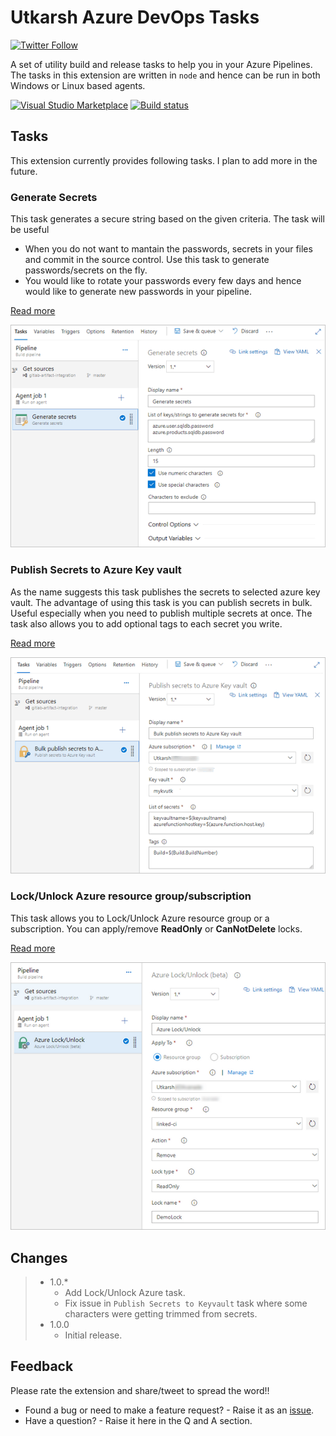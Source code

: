 # Utkarsh Azure DevOps Tasks

[![Twitter Follow](https://img.shields.io/twitter/follow/onlyutkarsh.svg?style=social&label=Follow)](https://twitter.com/onlyutkarsh)

A set of utility build and release tasks to help you in your Azure Pipelines. The tasks in this extension are written in `node` and hence can be run in both Windows or Linux based agents.


[![Visual Studio Marketplace](https://img.shields.io/vscode-marketplace/v/onlyutkarsh.utkarsh-utility-tasks.svg)](https://marketplace.visualstudio.com/items?itemName=onlyutkarsh.utkarsh-utility-tasks)
[![Build status](https://dev.azure.com/utkarshshigihalli/opensource/_apis/build/status/utkarsh-utilities-tasks-CI)](https://dev.azure.com/utkarshshigihalli/opensource/_build/latest?definitionId=1) 


## Tasks

This extension currently provides following tasks. I plan to add more in the future.

### Generate Secrets

This task generates a secure string based on the given criteria. The task will be useful 

- When you do not want to mantain the passwords, secrets in your files and commit in the source control. Use this task to generate passwords/secrets on the fly. 
- You would like to rotate your passwords every few days and hence would like to generate new passwords in your pipeline.  

[Read more](./tasks/secrets-for-strings)

![generate-secret](/images/screenshots/generate-secrets.png)


### Publish Secrets to Azure Key vault

As the name suggests this task publishes the secrets to selected azure key vault. The advantage of using this task is you can publish secrets in bulk. Useful especially when you need to publish multiple secrets at once. The task also allows you to add optional tags to each secret you write. 

[Read more](./tasks/publish-secrets-to-kv)


![publish-to-kv](/images/screenshots/publish-to-kv.png)

### Lock/Unlock Azure resource group/subscription


This task allows you to Lock/Unlock Azure resource group or a subscription. You can apply/remove **ReadOnly** or **CanNotDelete** locks. 

[Read more](./tasks/azure-lock-unlock)


![publish-to-kv](/images/screenshots/azure-lock-unlock.png)


## Changes

> - 1.0.*
>   - Add Lock/Unlock Azure task.
>   - Fix issue in `Publish Secrets to Keyvault` task where some characters were getting trimmed from secrets. 
> - 1.0.0 
>   - Initial release.

## Feedback

Please rate the extension and share/tweet to spread the word!!

- Found a bug or need to make a feature request? - Raise it as an [issue](https://github.com/onlyutkarsh/utkarsh-utility-tasks/issues).
- Have a question? - Raise it here in the Q and A section.
